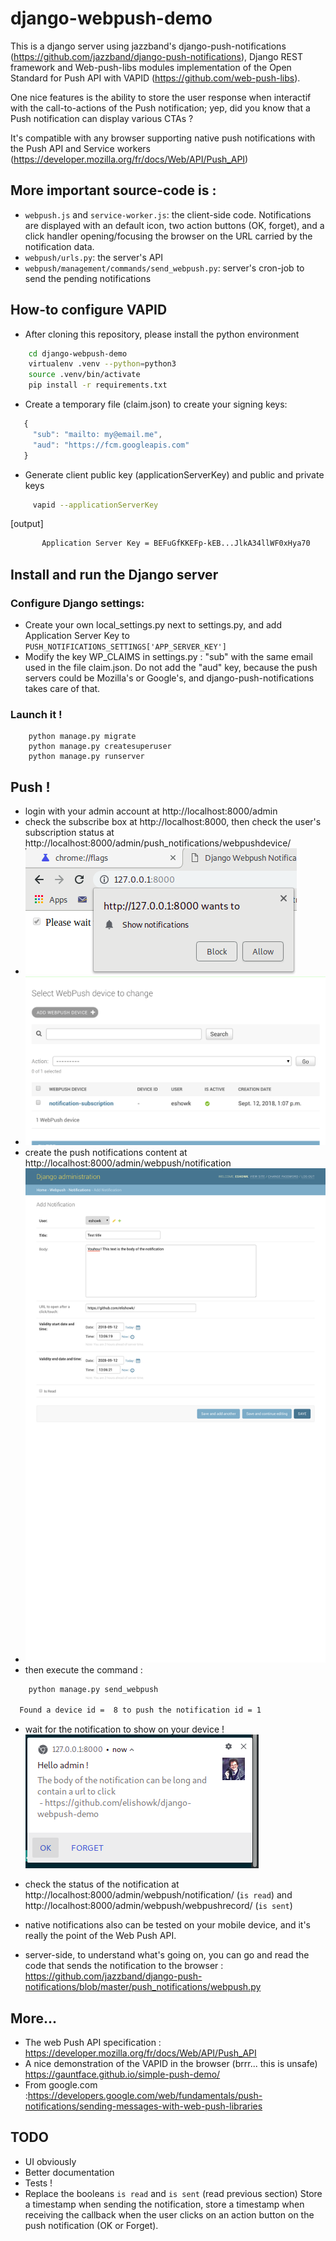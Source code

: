 # django-webpush-demo

This is a django server using jazzband's django-push-notifications (https://github.com/jazzband/django-push-notifications), Django REST framework and Web-push-libs modules implementation of the Open Standard for Push API with VAPID (https://github.com/web-push-libs).

One nice features is the ability to store the user response when interactif with the call-to-actions of the Push notification; yep, did you know that a Push notification can display various CTAs ?

It's compatible with any browser supporting native push notifications with the Push API and Service workers (https://developer.mozilla.org/fr/docs/Web/API/Push_API)

## More important source-code is :

 * `webpush.js` and `service-worker.js`: the client-side code. Notifications are displayed with an default icon, two action buttons (OK, forget), and a click handler opening/focusing the browser on the URL carried by the notification data.
 * `webpush/urls.py`: the server's API
 * `webpush/management/commands/send_webpush.py`: server's cron-job to send the pending notifications

## How-to configure VAPID

 * After cloning this repository, please install the python environment

```bash
    cd django-webpush-demo
    virtualenv .venv --python=python3
    source .venv/bin/activate
    pip install -r requirements.txt
```

 * Create a temporary file (claim.json) to create your signing keys:

```javascript
   {
     "sub": "mailto: my@email.me",
     "aud": "https://fcm.googleapis.com"
   }
```

 * Generate client public key (applicationServerKey) and public and private keys

```bash
     vapid --applicationServerKey
```

[output]

```bash
       Application Server Key = BEFuGfKKEFp-kEB...JlkA34llWF0xHya70
```

## Install and run the Django server

### Configure Django settings:

  * Create your own local_settings.py next to settings.py, and add Application Server Key to  `PUSH_NOTIFICATIONS_SETTINGS['APP_SERVER_KEY']`
  * Modify the key WP_CLAIMS in settings.py : "sub" with the same email used in the file claim.json. Do not add the "aud" key, because the push servers could be Mozilla's or Google's, and django-push-notifications takes care of that.
  
### Launch it !
```
    python manage.py migrate
    python manage.py createsuperuser
    python manage.py runserver
```

## Push !

 * login with your admin account at http://localhost:8000/admin
 * check the subscribe box at http://localhost:8000, then check the user's subscription status at http://localhost:8000/admin/push_notifications/webpushdevice/
 * ![step 1: click the checkbox and allow push](step-2-allow-push-api.png)
 * ![step 2 : check the subscription state](step-2-subscription-status-admin.png)
 * create the push notifications content at http://localhost:8000/admin/webpush/notification
 * ![step " : create the notification contents](step-3-notification-model-admin.png)
 * then execute the command :

```bash
    python manage.py send_webpush
  
  Found a device id =  8 to push the notification id = 1
```

  * wait for the notification to show on your device !
 ![Result : how the result displays in Chromium (disable gnome native to see buttons and images)](step-4-chromium-show-push.png)
 
  * check the status of the notification at http://localhost:8000/admin/webpush/notification/ (`is read`) and http://localhost:8000/admin/webpush/webpushrecord/ (`is sent`)
  
  * native notifications also can be tested on your mobile device, and it's really the point of the Web Push API.
  * server-side, to understand what's going on, you can go and read the code that sends the notification to the browser : https://github.com/jazzband/django-push-notifications/blob/master/push_notifications/webpush.py

## More...

 * The web Push API specification : https://developer.mozilla.org/fr/docs/Web/API/Push_API
 * A nice demonstration of the VAPID in the browser (brrr... this is unsafe) https://gauntface.github.io/simple-push-demo/
 * From google.com :https://developers.google.com/web/fundamentals/push-notifications/sending-messages-with-web-push-libraries


## TODO

  * UI obviously
  * Better documentation
  * Tests !
  * Replace the booleans `is read` and `is sent` (read previous section) Store a timestamp when sending the notification, store a timestamp when receiving the callback when the user clicks on an action button on the push notification (OK or Forget).
